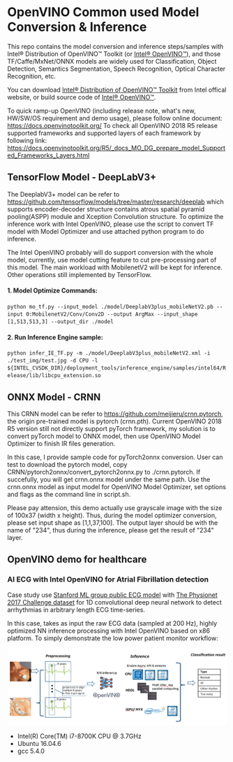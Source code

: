 # OpenVINO Common used Model Conversion & Inference 

This repo contains the model conversion and inference steps/samples with Intel® Distribution of OpenVINO™ Toolkit (or [Intel® OpenVINO™](https://01.org/openvinotoolkit)), and those TF/Caffe/MxNet/ONNX models are widely used for Classification, Object Detection, Semantics Segmentation, Speech Recognition, Optical Character Recognition, etc.

You can download [Intel® Distribution of OpenVINO™ Toolkit](https://software.intel.com/en-us/openvino-toolkit) from Intel offical website, or build source code of [Intel® OpenVINO™](https://github.com/opencv/dldt).

To quick ramp-up OpenVINO (including release note, what's new, HW/SW/OS requirement and demo usage), please follow online document: https://docs.openvinotoolkit.org/
To check all OpenVINO 2018 R5 release supported frameworks and supported layers of each framework by following link:
https://docs.openvinotoolkit.org/R5/_docs_MO_DG_prepare_model_Supported_Frameworks_Layers.html


## TensorFlow Model - DeepLabV3+

The DeeplabV3+ model can be refer to https://github.com/tensorflow/models/tree/master/research/deeplab which supports encoder-decoder structure contains atrous spatial pyramid pooling(ASPP) module and Xception Convolution structure. To optimize the inference work with Intel OpenVINO, please use the script to convert TF model with Model Optimizer and use attached python program to do inference.

The Intel OpenVINO probably will do support conversion with the whole model, currently, use model cutting feature to cut pre-processing part of this model. The main workload with MobilenetV2 will be kept for inference. Other operations still implemented by TensorFlow.

#### 1. Model Optimize Commands:
`python mo_tf.py --input_model ./model/DeeplabV3plus_mobileNetV2.pb --input 0:MobilenetV2/Conv/Conv2D --output ArgMax --input_shape [1,513,513,3] --output_dir ./model`

#### 2. Run Inference Engine sample:
`python infer_IE_TF.py -m ./model/DeeplabV3plus_mobileNetV2.xml -i ./test_img/test.jpg -d CPU -l ${INTEL_CVSDK_DIR}/deployment_tools/inference_engine/samples/intel64/Release/lib/libcpu_extension.so`

## ONNX Model - CRNN
This CRNN model can be refer to https://github.com/meijieru/crnn.pytorch, the origin pre-trained model is pytorch (crnn.pth). Current OpenVINO 2018 R5 version still not directly support pyTorch framework, my solution is to convert pyTorch model to ONNX model, then use OpenVINO Model Optimizer to finish IR files generation. 

In this case, I provide sample code for pyTorch2onnx conversion. User can test to download the pytorch model, copy CRNN/pytorch2onnx/convert_pytorch2onnx.py to ./crnn.pytorch. If succefully, you will get crnn.onnx model under the same path. Use the crnn.onnx model as input model for OpenVINO Model Optimizer, set options and flags as the command line in script.sh.

Please pay attension, this demo actually use grayscale image with the size of 100x37 (width x height). Thus, during the model optimizer conversion, please set input shape as [1,1,37,100]. The output layer should be with the name of "234", thus during the inference, please get the result of "234" layer.

## OpenVINO demo for healthcare

### AI ECG with Intel OpenVINO for Atrial Fibrillation detection
Case study use [Stanford ML group public ECG model](https://stanfordmlgroup.github.io/projects/ecg2/) with [The Physionet 2017 Challenge dataset](https://www.physionet.org/content/challenge-2017/1.0.0/) for 1D convolutional deep neural network to detect arrhythmias in arbitrary length ECG time-series.

In this case, takes as input the raw ECG data (sampled at 200 Hz), highly optimized NN inference processing with Intel OpenVINO based on x86 platform. To simply demonstrate the low power patient monitor workflow:

![alt text](./ai-ecg-master/workloads.png)

+ Intel(R) Core(TM) i7-8700K CPU @ 3.7GHz
+ Ubuntu 16.04.6
+ gcc 5.4.0
